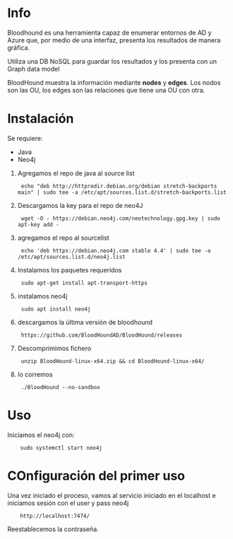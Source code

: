 # Info

Bloodhound es una herramienta capaz de enumerar entornos de AD y Azure que, por medio de una interfaz, presenta los resultados de manera gráfica.

Utiliza una DB NoSQL para guardar los resultados y los presenta con un Graph data model

BloodHound muestra la información mediante **nodes** y **edges**. Los nodos son las OU, los edges son las relaciones que tiene una OU con otra.

# Instalación

Se requiere:

- Java 
- Neo4j

1) Agregamos el repo de java al source list

        echo "deb http://httpredir.debian.org/debian stretch-backports main" | sudo tee -a /etc/apt/sources.list.d/stretch-backports.list

2) Descargamos la key para el repo de neo4J

        wget -O - https://debian.neo4j.com/neotechnology.gpg.key | sudo apt-key add -

3) agregamos el repo al sourcelist

        echo 'deb https://debian.neo4j.com stable 4.4' | sudo tee -a /etc/apt/sources.list.d/neo4j.list

4) Instalamos los paquetes requeridos

        sudo apt-get install apt-transport-https

5) instalamos neo4j

        sudo apt install neo4j

6) descargamos la última versión de bloodhound

        https://github.com/BloodHoundAD/BloodHound/releases
7) Descomprimimos fichero

        unzip BloodHound-linux-x64.zip && cd BloodHound-linux-x64/

8) lo corremos

        ./BloodHound --no-sandbox

# Uso

Iniciamos el neo4j con:

        sudo systemctl start neo4j

# COnfiguración del primer uso

Una vez iniciado el proceso, vamos al servicio iniciado en el localhost e iniciamos sesión con el user y pass neo4j

        http://localhost:7474/

Reestablecemos la contraseña.


